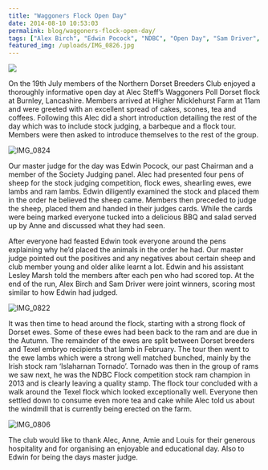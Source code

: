 ```yaml
---
title: "Waggoners Flock Open Day"
date: 2014-08-10 10:53:03
permalink: blog/waggoners-flock-open-day/
tags: ["Alex Birch", "Edwin Pocock", "NDBC", "Open Day", "Sam Driver", "Waggoners"]
featured_img: /uploads/IMG_0826.jpg
---
```


![](/uploads/IMG_0826.jpg)

On the 19th July members of the Northern Dorset Breeders Club enjoyed a thoroughly informative open day at Alec Steff’s Waggoners Poll Dorset flock at Burnley, Lancashire. Members arrived at Higher Micklehurst Farm at 11am and were greeted with an excellent spread of cakes, scones, tea and coffees. Following this Alec did a short introduction detailing the rest of the day which was to include stock judging, a barbeque and a flock tour. Members were then asked to introduce themselves to the rest of the group.

![IMG_0824](/uploads/IMG_0824.jpg)

Our master judge for the day was Edwin Pocock, our past Chairman and a member of the Society Judging panel. Alec had presented four pens of sheep for the stock judging competition, flock ewes, shearling ewes, ewe lambs and ram lambs. Edwin diligently examined the stock and placed them in the order he believed the sheep came. Members then preceded to judge the sheep, placed them and handed in their judges cards. While the cards were being marked everyone tucked into a delicious BBQ and salad served up by Anne and discussed what they had seen.

After everyone had feasted Edwin took everyone around the pens explaining why he’d placed the animals in the order he had. Our master judge pointed out the positives and any negatives about certain sheep and club member young and older alike learnt a lot. Edwin and his assistant Lesley Marsh told the members after each pen who had scored top. At the end of the run, Alex Birch and Sam Driver were joint winners, scoring most similar to how Edwin had judged.

![IMG_0822](/uploads/IMG_0822.jpg)

It was then time to head around the flock, starting with a strong flock of Dorset ewes. Some of these ewes had been back to the ram and are due in the Autumn. The remainder of the ewes are split between Dorset breeders and Texel embryo recipients that lamb in February. The tour then went to the ewe lambs which were a strong well matched bunched, mainly by the Irish stock ram ‘Islaharnan Tornado’. Tornado was then in the group of rams we saw next, he was the NDBC Flock competition stock ram champion in 2013 and is clearly leaving a quality stamp. The flock tour concluded with a walk around the Texel flock which looked exceptionally well. Everyone then settled down to consume even more tea and cake while Alec told us about the windmill that is currently being erected on the farm.

![IMG_0806](/uploads/IMG_0806.jpg)

The club would like to thank Alec, Anne, Amie and Louis for their generous hospitality and for organising an enjoyable and educational day. Also to Edwin for being the days master judge.
